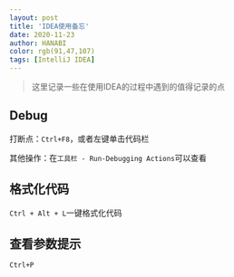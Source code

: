 ```yaml
---
layout: post
title: 'IDEA使用备忘'
date: 2020-11-23
author: HANABI
color: rgb(91,47,107)
tags: [IntelliJ IDEA]
---
```

> 这里记录一些在使用IDEA的过程中遇到的值得记录的点

## Debug

打断点：`Ctrl+F8`，或者左键单击代码栏

其他操作：在`工具栏 - Run-Debugging Actions`可以查看



## 格式化代码

`Ctrl + Alt + L`一键格式化代码



## 查看参数提示

`Ctrl+P`